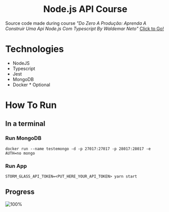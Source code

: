 <br />
<p align="center">
  <h1 align="center">Node.js API Course</h1>
</p>

Source code made during course *"Do Zero A Produção: Aprenda A Construir Uma Api Node.js Com Typescript By Waldemar Neto"* [Click to Go!](https://www.youtube.com/playlist?list=PLz_YTBuxtxt6_Zf1h-qzNsvVt46H8ziKh)

# Technologies

- NodeJS
- Typescript
- Jest
- MongoDB
- Docker * Optional

# How To Run

##  In a terminal

### Run MongoDB

```
docker run --name testemongo -d -p 27017:27017 -p 28017:28017 -e AUTH=no mongo 
```

### Run App

```
STORM_GLASS_API_TOKEN=<PUT_HERE_YOUR_API_TOKEN> yarn start
```

## Progress

![100%](https://progress-bar.dev/100)